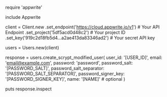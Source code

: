 require 'appwrite'

include Appwrite

client = Client.new
    .set_endpoint('https://cloud.appwrite.io/v1') # Your API Endpoint
    .set_project('5df5acd0d48c2') # Your project ID
    .set_key('919c2d18fb5d4...a2ae413da83346ad2') # Your secret API key

users = Users.new(client)

response = users.create_scrypt_modified_user(
    user_id: '[USER_ID]',
    email: 'email@example.com',
    password: 'password',
    password_salt: '[PASSWORD_SALT]',
    password_salt_separator: '[PASSWORD_SALT_SEPARATOR]',
    password_signer_key: '[PASSWORD_SIGNER_KEY]',
    name: '[NAME]' # optional
)

puts response.inspect
